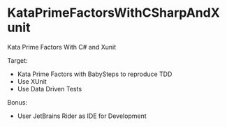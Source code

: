 # KataPrimeFactorsWithCSharpAndXunit
Kata Prime Factors With C# and Xunit

Target:
- Kata Prime Factors with BabySteps to reproduce TDD
- Use XUnit
- Use Data Driven Tests 

Bonus:
- User JetBrains Rider as IDE for Development
